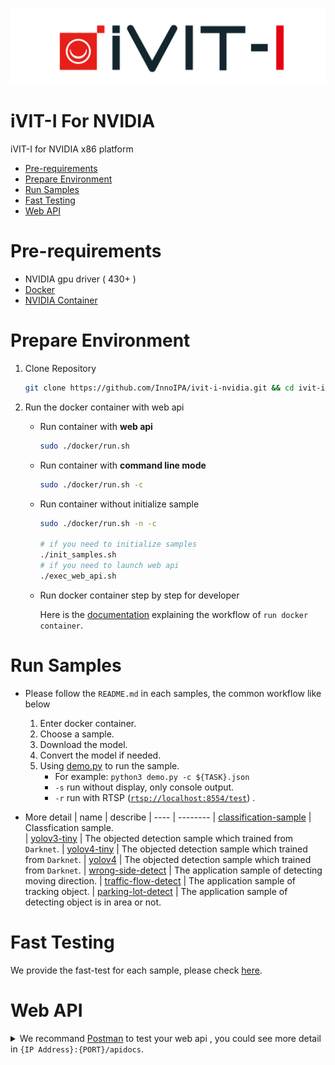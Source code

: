 ![LOGO](docs/images/iVIT-I-Logo-B.png)

# iVIT-I For NVIDIA
iVIT-I for NVIDIA x86 platform

* [Pre-requirements](#pre-requirements)
* [Prepare Environment](#prepare-environment)
* [Run Samples](#run-samples)
* [Fast Testing](#fast-testing)
* [Web API](#web-api)

# Pre-requirements
* NVIDIA gpu driver ( 430+ )
* [Docker](https://max-c.notion.site/Install-Docker-9a0927c9b8aa4455b66548843246152f)
* [NVIDIA Container](https://max-c.notion.site/Install-NVIDIA-Docker-b15e1b2930f646f389675bde6a04c9e2)


# Prepare Environment

1. Clone Repository

    ```bash
    git clone https://github.com/InnoIPA/ivit-i-nvidia.git && cd ivit-i-nvidia
    ```

2. Run the docker container with web api


    * Run container with **web api**
        ```bash
        sudo ./docker/run.sh
        ```

    * Run container with **command line mode**
        ```bash
        sudo ./docker/run.sh -c
        ```

    * Run container without initialize sample
        ```bash
        sudo ./docker/run.sh -n -c

        # if you need to initialize samples
        ./init_samples.sh
        # if you need to launch web api
        ./exec_web_api.sh
        ```

    * Run docker container step by step for developer

        Here is the [documentation](docs/activate_env_for_developer.md) explaining the workflow of `run docker container`.

        
# Run Samples
* Please follow the `README.md` in each samples, the common workflow like below
    1. Enter docker container.
    2. Choose a sample.
    3. Download the model.
    4. Convert the model if needed.
    5. Using [demo.py](./demo.py) to run the sample.
        * For example: `python3 demo.py -c ${TASK}.json`
        * `-s` run without display, only console output.
        * `-r` run with RTSP ([`rtsp://localhost:8554/test`](rtsp://localhost:8554/test)) .

* More detail
    | name | describe 
    | ---- | -------- 
    | [classification-sample](task/classification-sample/README.md)    |  Classfication sample.  
    | [yolov3-tiny](task/yolov3-tiny-sample/README.md)   | The objected detection sample which trained from `Darknet`.
    | [yolov4-tiny](task/yolov4-tiny-sample/README.md)   | The objected detection sample which trained from `Darknet`.
    | [yolov4](task/yolov4-sample/README.md)   | The objected detection sample which trained from `Darknet`.
    | [wrong-side-detect](task/wrong-side-detect/README.md)   | The application sample of detecting moving direction.
    | [traffic-flow-detect](task/traffic-flow-detect/README.md)   | The application sample of tracking object.
    | [parking-lot-detect](task/parking-lot-detect/README.md)   | The application sample of detecting object is in area or not.

# Fast Testing
We provide the fast-test for each sample, please check [here](./test/README.md).

# Web API
<details>
    <summary>
        We recommand <a href="https://www.postman.com/">Postman</a> to test your web api , you could see more detail in <code>{IP Address}:{PORT}/apidocs</code>.
    </summary>
    <img src="docs/images/apidocs.png" width=80%>
    
</details>
<br>